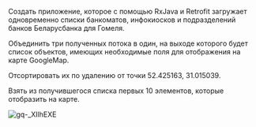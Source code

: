 Создать приложение, которое с помощью RxJava и Retrofit загружает одновременно списки банкоматов, инфокиосков и подразделений банков Беларусбанка для Гомеля.

Объединить три полученных потока в один, на выходе которого будет список объектов, имеющих необходимые поля для отображения на карте GoogleMap.

Отсортировать их по удалению от точки 52.425163, 31.015039.

Взять из получившегося списка первых 10 элементов, которые отобразить на карте.

![gq-_XIlhEXE](https://user-images.githubusercontent.com/79687733/161843040-911a6505-d3dc-41d2-a914-f033a99b86e8.jpg)
